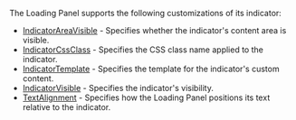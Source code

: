 The Loading Panel supports the following customizations of its indicator:

* [IndicatorAreaVisible](https://docs.devexpress.com/Blazor/DevExpress.Blazor.DxLoadingPanel.IndicatorAreaVisible) - Specifies whether the indicator's content area is visible.
* [IndicatorCssClass](https://docs.devexpress.com/Blazor/DevExpress.Blazor.DxLoadingPanel.IndicatorCssClass) - Specifies the CSS class name applied to the indicator.
* [IndicatorTemplate](https://docs.devexpress.com/Blazor/DevExpress.Blazor.DxLoadingPanel.IndicatorTemplate) - Specifies the template for the indicator's custom content.
* [IndicatorVisible](https://docs.devexpress.com/Blazor/DevExpress.Blazor.DxLoadingPanel.IndicatorTemplate) - Specifies the indicator's visibility.
* [TextAlignment](https://docs.devexpress.com/Blazor/DevExpress.Blazor.DxLoadingPanel.TextAlignment) - Specifies how the Loading Panel positions its text relative to the indicator.
